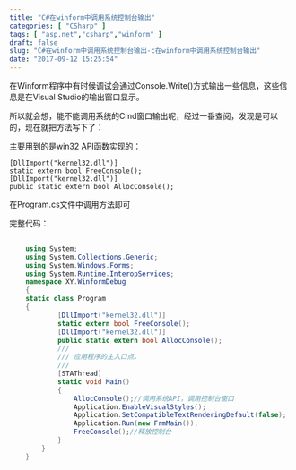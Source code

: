 ```yaml
---
title: "C#在winform中调用系统控制台输出"
categories: [ "CSharp" ]
tags: [ "asp.net","csharp","winform" ]
draft: false
slug: "C#在winform中调用系统控制台输出-c在winform中调用系统控制台输出"
date: "2017-09-12 15:25:54"
---
```




在Winform程序中有时候调试会通过Console.Write()方式输出一些信息，这些信息是在Visual Studio的输出窗口显示。

所以就会想，能不能调用系统的Cmd窗口输出呢，经过一番查阅，发现是可以的，现在就把方法写下了：

主要用到的是win32 API函数实现的：

    [DllImport("kernel32.dll")]
    static extern bool FreeConsole();
    [DllImport("kernel32.dll")]
    public static extern bool AllocConsole();

在Program.cs文件中调用方法即可

完整代码：

```cs
    
    using System;
    using System.Collections.Generic;
    using System.Windows.Forms;
    using System.Runtime.InteropServices;
    namespace XY.WinformDebug
    {
    static class Program
    {
            [DllImport("kernel32.dll")]
            static extern bool FreeConsole();
            [DllImport("kernel32.dll")]
            public static extern bool AllocConsole();
            ///
            /// 应用程序的主入口点。
            ///
            [STAThread]
            static void Main()
            {
                AllocConsole();//调用系统API，调用控制台窗口
                Application.EnableVisualStyles();
                Application.SetCompatibleTextRenderingDefault(false);
                Application.Run(new FrmMain());
                FreeConsole();//释放控制台
            }
        }
    }
```